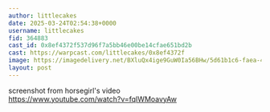 ```yaml
---
author: littlecakes
date: 2025-03-24T02:54:38+0000
username: littlecakes
fid: 364883
cast_id: 0x8ef4372f537d96f7a5bb46e00be14cfae651bd2b
cast: https://warpcast.com/littlecakes/0x8ef4372f
image: https://imagedelivery.net/BXluQx4ige9GuW0Ia56BHw/5d61b1c6-faea-4847-80fa-80c23345d200/original
layout: post
---
```

screenshot from horsegirl's video  
https://www.youtube.com/watch?v=fqIWMoavyAw  

<img src='https://imagedelivery.net/BXluQx4ige9GuW0Ia56BHw/5d61b1c6-faea-4847-80fa-80c23345d200/original' alt='' referrerpolicy='no-referrer'/>